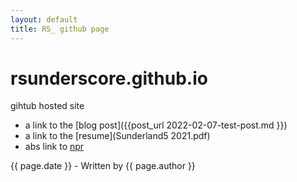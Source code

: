 ```yaml
---
layout: default
title: RS_ github page
---
```


# rsunderscore.github.io
gihtub hosted site

- a link to the [blog post]({{post_url 2022-02-07-test-post.md }})
- a link to the [resume](Sunderland5 2021.pdf)
- abs link to [npr](http://npr.org/)

{{ page.date }} - Written by {{ page.author }}
